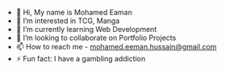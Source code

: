 - 👋 Hi, My name is Mohamed Eaman
- 👀 I’m interested in TCG, Manga
- 🌱 I’m currently learning Web Development
- 💞️ I’m looking to collaborate on Portfolio Projects
- 📫 How to reach me - mohamed.eeman.hussain@gmail.com
- ⚡ Fun fact: I have a gambling addiction

<!---
Mode-Eako/Mode-Eako is a ✨ special ✨ repository because its `README.md` (this file) appears on your GitHub profile.
You can click the Preview link to take a look at your changes.
--->
